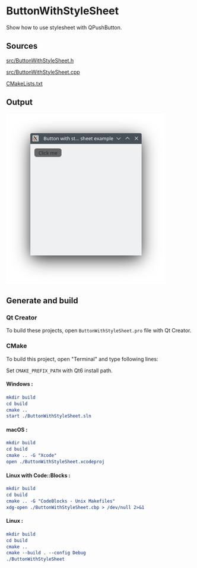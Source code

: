 # ButtonWithStyleSheet

Show how to use stylesheet with QPushButton.

## Sources

[src/ButtonWithStyleSheet.h](src/ButtonWithStyleSheet.h)

[src/ButtonWithStyleSheet.cpp](src/ButtonWithStyleSheet.cpp)

[CMakeLists.txt](CMakeLists.txt)

## Output

![Screenshot](../../../docs/Pictures/ButtonWithStyleSheet.png)

## Generate and build

### Qt Creator

To build these projects, open `ButtonWithStyleSheet.pro` file with Qt Creator.

### CMake

To build this project, open "Terminal" and type following lines:

Set `CMAKE_PREFIX_PATH` with Qt6 install path.

#### Windows :

``` cmake
mkdir build
cd build
cmake ..
start ./ButtonWithStyleSheet.sln
```

#### macOS :

``` cmake
mkdir build
cd build
cmake .. -G "Xcode"
open ./ButtonWithStyleSheet.xcodeproj
```

#### Linux with Code::Blocks :

``` cmake
mkdir build
cd build
cmake .. -G "CodeBlocks - Unix Makefiles"
xdg-open ./ButtonWithStyleSheet.cbp > /dev/null 2>&1
```

#### Linux :

``` cmake
mkdir build
cd build
cmake .. 
cmake --build . --config Debug
./ButtonWithStyleSheet
```

